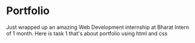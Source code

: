 # Portfolio
Just wrapped up an amazing Web Development internship at Bharat Intern of 1 month. Here is task 1 that's about portfolio using html and css
